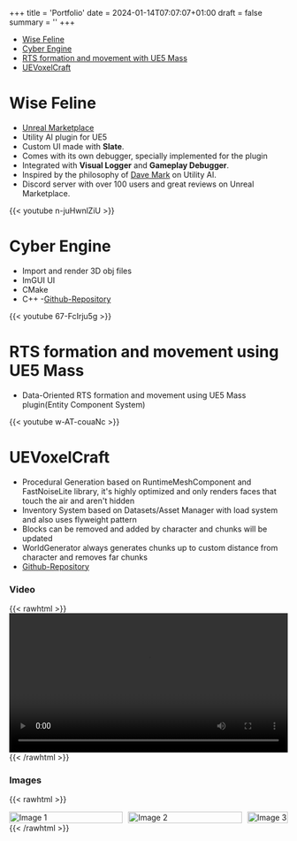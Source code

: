 +++ 
title = 'Portfolio' 
date = 2024-01-14T07:07:07+01:00
draft = false
summary = ''
+++

  - [Wise Feline](#wise-feline)
  - [Cyber Engine](#cyber-engine)
  - [RTS formation and movement with UE5 Mass](#rts-formation-and-movement-using-ue5-mass)
  - [UEVoxelCraft](#uevoxelcraft)

# Wise Feline

- [Unreal Marketplace](https://www.unrealengine.com/marketplace/en-US/product/wise-feline-ultimate-utility-ai)
- Utility AI plugin for UE5
- Custom UI made with **Slate**.
- Comes with its own debugger, specially implemented for the plugin
- Integrated with **Visual Logger** and **Gameplay Debugger**.
- Inspired by the philosophy of [Dave Mark](https://www.gdcvault.com/play/1012410/Improving-AI-Decision-Modeling-Through%C2%A0) on Utility AI.
- Discord server with over 100 users and great reviews on Unreal Marketplace.


{{< youtube n-juHwnlZiU >}}
  
# Cyber Engine

- Import and render 3D obj files
- ImGUI UI
- CMake
- C++
-[Github-Repository](https://github.com/Shayan-Zamiri/CyberEngine)



{{< youtube 67-FcIrju5g >}}

# RTS formation and movement using UE5 Mass

- Data-Oriented RTS formation and movement using UE5 Mass plugin(Entity Component System)

{{< youtube w-AT-couaNc >}}

# UEVoxelCraft

- Procedural Generation based on RuntimeMeshComponent and FastNoiseLite library, it's highly optimized and only renders faces that touch the air and aren't hidden
- Inventory System based on Datasets/Asset Manager with load system and also uses flyweight pattern
- Blocks can be removed and added by character and chunks will be updated
- WorldGenerator always generates chunks up to custom distance from character and removes far chunks
- [Github-Repository](https://github.com/Shayan-Zamiri/UEVoxelCraft)

### Video

{{< rawhtml >}} 
<video width=100% controls autoplay>
    <source src="/Videos/UEVOXELCRAFT1.mp4" type="video/webm">
    Your browser does not support the video tag.  
</video>
{{< /rawhtml >}}
### Images
{{< rawhtml >}} 
<div style="display: flex; flex-wrap: wrap; justify-content: center; gap: 10px;">
    <div style="flex: 1; max-width: calc(100% - 5px);">
        <img src="/Images/UEVOXELCRAFT1.png" alt="Image 1" style="width: 100%; height: 100%;">
    </div>
    <div style="flex: 1; max-width: calc(100% - 5px);">
        <img src="/Images/UEVOXELCRAFT2.png" alt="Image 2" style="width: 100%; height: 100%;">
    </div>
    <div>
        <img src="/Images/UEVOXELCRAFT3.png" alt="Image 3" style="width: 100%; height: 100%;">
    </div>
</div>
{{< /rawhtml >}}